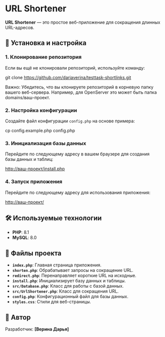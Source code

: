 # URL Shortener

**URL Shortener** — это простое веб-приложение для сокращения длинных URL-адресов.

## 🚀 Установка и настройка

### 1. Клонирование репозитория

Если вы ещё не клонировали репозиторий, используйте команду:

git clone https://github.com/dariaverina/testtask-shortlinks.git

Важно: Убедитесь, что вы клонируете репозиторий в корневую папку вашего веб-сервера. Например, для OpenServer это может быть папка domains/ваш-проект.

### 2. Настройка конфигурации

Создайте файл конфигурации `config.php` на основе примера:

cp config.example.php config.php

### 3. Инициализация базы данных

Перейдите по следующему адресу в вашем браузере для создания базы данных и таблиц:

[http://ваш-проект/install.php](http://ваш-проект/install.php)

### 4. Запуск приложения

Перейдите по следующему адресу для использования приложения:

[http://ваш-проект/](http://ваш-проект/)

## 🛠 Используемые технологии

- **PHP**: 8.1
- **MySQL**: 8.0 

## 📂 Файлы проекта

- **`index.php`**: Главная страница приложения.
- **`shorten.php`**: Обрабатывает запросы на сокращение URL.
- **`redirect.php`**: Перенаправляет короткие URL на исходные.
- **`install.php`**: Инициализирует базу данных и таблицы.
- **`src/Database.php`**: Класс для работы с базой данных.
- **`src/UrlShortener.php`**: Класс для сокращения URL.
- **`config.php`**: Конфигурационный файл для базы данных.
- **`styles.css`**: Стили для веб-страницы.

## 👤 Автор

Разработчик: **[Верина Дарья]**